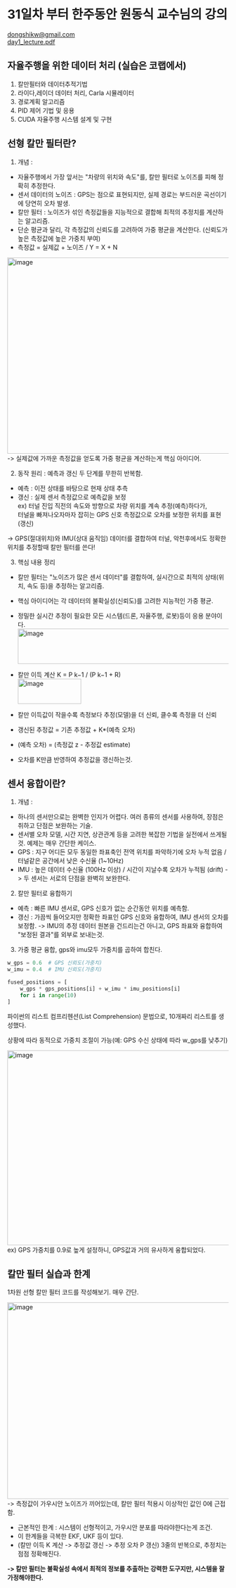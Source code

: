 # 31일차 부터 한주동안 원동식 교수님의 강의
dongshikw@gmail.com<br>
[day1_lecture.pdf](https://github.com/user-attachments/files/21569753/day1_lecture.pdf)

## 자율주행을 위한 데이터 처리 (실습은 코랩에서)
1. 칼만필터와 데이터추적기법
2. 라이다,레이더 데이터 처리, Carla 시뮬레이터
3. 경로계획 알고리즘
4. PID 제어 기법 및 응용
5. CUDA 자율주행 시스템 설계 및 구현

## 선형 칼만 필터란?
1. 개념 :
- 자율주행에서 가장 앞서는 "차량의 위치와 속도"를, 칼만 필터로 노이즈를 피해 정확히 추정한다.
- 센서 데이터의 노이즈 : GPS는 점으로 표현되지만, 실제 경로는 부드러운 곡선이기에 당연히 오차 발생.
- 칼만 필터 : 노이즈가 섞인 측정값들을 지능적으로 결합해 최적의 추정치를 계산하는 알고리즘.
- 단순 평균과 달리, 각 측정값의 신뢰도를 고려하여 가중 평균을 계산한다. (신뢰도가 높은 측정값에 높은 가중치 부여)
- 측정값 = 실제값 + 노이즈 / Y = X + N

<img width="643" height="446" alt="image" src="https://github.com/user-attachments/assets/48c51707-9e49-46fc-9964-1adfe3513f21" /><br>
-> 실제값에 가까운 측정값을 얻도록 가중 평균을 계산하는게 핵심 아이디어.

2. 동작 원리 : 예측과 갱신 두 단계를 무한히 반복함.
- 예측 : 이전 상태를 바탕으로 현재 상태 추측
- 갱신 : 실제 센서 측정값으로 예측값을 보정<br>
ex) 터널 진입 직전의 속도와 방향으로 차량 위치를 계속 추정(예측)하다가,<br>
터널을 빠져나오자마자 잡히는 GPS 신호 측정값으로 오차를 보정한 위치를 표현(갱신)

-> GPS(절대위치)와 IMU(상대 움직임) 데이터를 결합하여 터널, 악천후에서도 정확한 위치를 추정할때 칼만 필터를 쓴다!

3. 핵심 내용 정리
- 칼만 필터는 "노이즈가 많은 센서 데이터"를 결합하여, 실시간으로 최적의 상태(위치, 속도 등)을 추정하는 알고리즘.
- 핵심 아이디어는 각 데이터의 불확실성(신뢰도)를 고려한 지능적인 가중 평균.
- 정밀한 실시간 추정이 필요한 모든 시스템(드론, 자율주행, 로봇)등이 응용 분야이다.
  <img width="590" height="80" alt="image" src="https://github.com/user-attachments/assets/95005ca5-a401-45f9-8d18-e166300f5ef4" />
- 칼만 이득 계산 K = P k−1 / (P k−1 + R)<br>
  <img width="144" height="57" alt="image" src="https://github.com/user-attachments/assets/6fad37c7-ff4a-4606-aaba-31799bff60cf" />
- 칼만 이득값이 작을수록 측정보다 추정(모델)을 더 신뢰, 클수록 측정을 더 신뢰
  
- 갱신된 추정값 = 기존 추정값 + K*(예측 오차)
- (예측 오차) = (측정값 z - 추정값 estimate)
- 오차를 K만큼 반영하여 추정값을 갱신하는것.

## 센서 융합이란?
1. 개념 :
- 하나의 센서만으로는 완벽한 인지가 어렵다. 여러 종류의 센서를 사용하여, 장점은 취하고 단점은 보완하는 기술.
- 센서별 오차 모델, 시간 지연, 상관관계 등을 고려한 복잡한 기법을 실전에서 쓰게될것. 예제는 매우 간단한 케이스.
- GPS : 지구 어디든 모두 동일한 좌표축인 전역 위치를 파악하기에 오차 누적 없음 / 터널같은 공간에서 낮은 수신율 (1~10Hz)
- IMU : 높은 데이터 수신율 (100Hz 이상) / 시간이 지날수록 오차가 누적됨 (drift)
-> 두 센서는 서로의 단점을 완벽히 보완한다.

2. 칼만 필터로 융합하기
- 예측 : 빠른 IMU 센서로, GPS 신호가 없는 순간동안 위치를 예측함.
- 갱신 : 가끔씩 들어오지만 정확한 좌표인 GPS 신호와 융합하여, IMU 센서의 오차를 보정함.
-> IMU의 추정 데이터 원본을 건드리는건 아니고, GPS 좌표와 융합하여 "보정된 결과"를 외부로 보내는것.

3. 가중 평균 융합, gps와 imu모두 가중치를 곱하여 합친다.
```python
w_gps = 0.6  # GPS 신뢰도(가중치)
w_imu = 0.4  # IMU 신뢰도(가중치)

fused_positions = [
    w_gps * gps_positions[i] + w_imu * imu_positions[i]
    for i in range(10)
]
```
파이썬의 리스트 컴프리헨션(List Comprehension) 문법으로, 10개짜리 리스트를 생성했다.

상황에 따라 동적으로 가중치 조절이 가능(예: GPS 수신 상태에 따라 w_gps를 낮추기)<br>

<img width="570" height="443" alt="image" src="https://github.com/user-attachments/assets/1990962b-e26c-4167-b9d0-9975472be0e4" /><br>
ex) GPS 가중치를 0.9로 높게 설정하니, GPS값과 거의 유사하게 융합되었다.

## 칼만 필터 실습과 한계
1차원 선형 칼만 필터 코드를 작성해보기. 매우 간단.

<img width="599" height="447" alt="image" src="https://github.com/user-attachments/assets/901930c5-adf9-4234-93a9-4b17bdaf97fc" /><br>
-> 측정값이 가우시안 노이즈가 끼어있는데, 칼만 필터 적용시 이상적인 값인 0에 근접함.

- 근본적인 한계 : 시스템이 선형적이고, 가우시안 분포를 따라야한다는게 조건.
- 이 한계들을 극복한 EKF, UKF 등이 있다.
- (칼만 이득 K 계산 -> 추정값 갱신 -> 추정 오차 P 갱신) 3줄의 반복으로, 추정치는 점점 정확해진다.

**-> 칼만 필터는 불확실성 속에서 최적의 정보를 추출하는 강력한 도구지만, 시스템을 잘 가정해야한다.**
